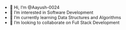 - 👋 Hi, I’m @Aayush-0024
- 👀 I’m interested in Software Development
- 🌱 I’m currently learning Data Structures and Algorithms
- 💞️ I’m looking to collaborate on Full Stack Development 


<!---
Aayush-0024/Aayush-0024 is a ✨ special ✨ repository because its `README.md` (this file) appears on your GitHub profile.
You can click the Preview link to take a look at your changes.
--->
